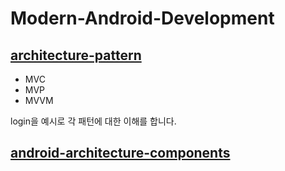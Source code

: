 # Modern-Android-Development


## [architecture-pattern](https://github.com/HI-JIN2/MAD-Study/tree/main/architecture-pattern-login)
- MVC
- MVP
- MVVM   

login을 예시로 각 패턴에 대한 이해를 합니다.


## [android-architecture-components](https://github.com/HI-JIN2/MAD-Study/tree/main/android-architecture-components-sample)
